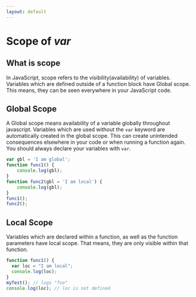 ```yaml
---
layout: default
---
```

# Scope of *var*
## What is scope
In JavaScript, scope refers to the visibility(availability) of variables. Variables which are defined outside of a function block have Global scope. This means, they can be seen everywhere in your JavaScript code.
## Global Scope
A Global scope means availability of a variable globally throughout javascript.
Variables which are used without the `var` keyword are automatically created in the global scope. This can create unintended consequences elsewhere in your code or when running a function again. You should always declare your variables with `var`.
```javascript
var gbl = 'I am global';
function func1() {
    console.log(gbl);
}
function func2(gbl = 'I am local') {
    console.log(gbl);
}
func1();
func2();
```
## Local Scope
Variables which are declared within a function, as well as the function parameters have local scope. That means, they are only visible within that function.
```javascript
function func1() {
  var loc = "I am local";
  console.log(loc);
}
myTest(); // logs "foo"
console.log(loc); // loc is not defined
```